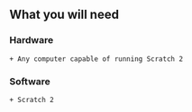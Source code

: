

## What you will need

### Hardware

    + Any computer capable of running Scratch 2

### Software

    + Scratch 2
